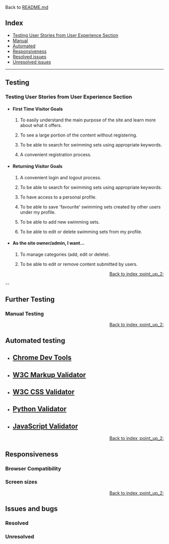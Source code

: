 Back to [README.md](README.md)

## Index

- <a href="#user-stories">Testing User Stories from User Experience Section</a>
- <a href="#testing-manual">Manual</a>
- <a href="#testing-auto">Automated</a>
- <a href="#testing-responsive">Responsiveness</a>
- <a href="#testing-resolved">Resolved issues</a>
- <a href="#testing-unresolved">Unresolved issues</a>

---

## Testing

<span id="user-stories"></span>

### Testing User Stories from User Experience Section

- #### First Time Visitor Goals

  1. To easily understand the main purpose of the site and learn more about what it offers.

     <!-- 1. Upon entering the site, users are automatically greeted with a clean and easily readable navigation bar to go to the page of their choice. Underneath there is a Hero Image with Text and a "Learn More" Call to action button.
     2. The main points are made immediately with the hero image
     3. The user has two options, click the call to action buttons or scroll down, both of which will lead to the same place, to learn more about the organisation. -->

  2. To see a large portion of the content without registering.

     <!-- 1. The site has been designed to be fluid and never to entrap the user. At the top of each page there is a clean navigation bar, each link describes what the page they will end up at clearly.
     2. At the bottom of the first 3 pages there is a redirection call to action to ensure the user always has somewhere to go and doesn't feel trapped as they get to the bottom of the page.
     3. On the Contact Us Page, after a form response is submitted, the page refreshes and the user is brought to the top of the page where the navigation bar is. -->

  3. To be able to search for swimming sets using appropriate keywords.

     <!-- 1. Once the new visitor has read the About Us and What We Do text, they will notice the Why We are Loved So Much section.
     2. The user can also scroll to the bottom of any page on the site to locate social media links in the footer.
     3. At the bottom of the Contact Us page, the user is told underneath the form, that alternatively they can contact the organisation on social media which highlights the links to them. -->

  4. A convenient registration process.

- #### Returning Visitor Goals

  1.  A convenient login and logout process.

  2.  To be able to search for swimming sets using appropriate keywords.

  3.  To have access to a personal profile.

  4.  To be able to save 'favourite' swimming sets created by other users under my profile.

  5.  To be able to add new swimming sets.

  6.  To be able to edit or delete swimming sets from my profile.

- #### As the site owner/admin, I want...

  1. To manage categories (add, edit or delete).

  2. To be able to edit or remove content submitted by users.

<div align="right"><a style="text-align:right" href="#top">Back to index	:point_up_2:</a></div>

--
<span id="testing-manual"></span>

## Further Testing

### Manual Testing

<div align="right"><a style="text-align:right" href="#top">Back to index	:point_up_2:</a></div>

<span id="testing-auto"></span>

## Automated testing

- ## [Chrome Dev Tools](https://developer.chrome.com/docs/devtools/)

- ## [W3C Markup Validator](https://jigsaw.w3.org/css-validator/#validate_by_input)

- ## [W3C CSS Validator](https://jigsaw.w3.org/css-validator/#validate_by_input)

- ## [Python Validator](http://pep8online.com/)

- ## [JavaScript Validator](https://jshint.com/)

<div align="right"><a style="text-align:right" href="#top">Back to index	:point_up_2:</a></div>

## <span id="testing-responsive"></span>

## Responsiveness

### Browser Compatibility

<!-- Tested on:

- Chrome
- Edge
- Firefox
- Safari (iOS) -->

### Screen sizes

<!-- Tested with Chrome DevTools using profiles for:

- Moto G4
- Galaxy S5
- Pixel 2
- Pixel 2 XL
- iPhone 5 SE
- iPhone 6/7/8
- iPhone 6/7/8 Plus
- iPhone X
- iPad
- iPad Pro -->

<!-- ... and also using the responsive profiles of:

- Mobile S (320px)
- Mobile M (375px)
- Mobile L (425px)
- Tablet (768px)
- Laptop (1024px)
- Laptop L (1440px)

Real world testing on:

- iPhone 6S
- iPhone SE
- iPhone 11 Pro
- Asus ZenBook
- Dell XPS 7590 -->

<div align="right"><a style="text-align:right" href="#top">Back to index	:point_up_2:</a></div>

<span id="testing-resolved"></span>

## Issues and bugs

### Resolved

### Unresolved
